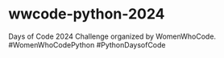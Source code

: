 # wwcode-python-2024
Days of Code 2024 Challenge organized by WomenWhoCode.  #WomenWhoCodePython #PythonDaysofCode
